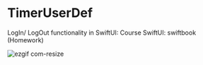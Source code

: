 # TimerUserDef
LogIn/ LogOut functionality in SwiftUI: Course SwiftUI: swiftbook (Homework)

![ezgif com-resize](https://user-images.githubusercontent.com/50722317/88791368-e4f9d080-d199-11ea-98af-8a615ab941db.gif)
